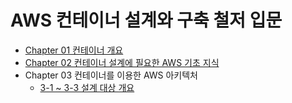 # AWS 컨테이너 설계와 구축 철저 입문
- [Chapter 01 컨테이너 개요](01.container-overview.md)
- [Chapter 02 컨테이너 설계에 필요한 AWS 기초 지식](02.aws-container-basic.md)
- Chapter 03 컨테이너를 이용한 AWS 아키텍처
  - [3-1 ~ 3-3 설계 대상 개요](03-aws-container-architecture/3-1.architecture-overview.md)

